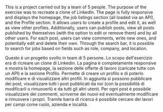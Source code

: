 This is a project carried out by a team of 5 people. 
The purpose of the exercise was to recreate a clone of LinkedIn. 
The page is fully responsive and displays the homepage, the job listings section (all loaded via an API), and the Profile section. 
It allows users to create a profile and edit it, as well as view other profiles. 
Additionally, users can publish posts, view all posts published by themselves (with the option to edit or remove them) and by all other users. 
For each post, users can view comments, write new ones, and potentially edit and delete their own. 
Through the search bar, it is possible to search for jobs based on fields such as role, company, and location.


Questo è un progetto svolto in team di 5 persone. Lo scopo dell'esercizio era di ricreare un clone di Linkedin.
La pagina è completamente responsive e mostra la homepage, la sezione delle offerte di lavoro (caricate tutte con un API) e la sezione Profilo. 
Permette di creare un profilo e di poterlo modificare e di visualizzare altri profili.
In aggiunta si possono pubblicare dei post, visualizzare tutti i post pubblicati da noi (con la possibilità di modificarli o rimuoverli) e da tutti gli altri utenti.
Per ogni post è possibile visualizzare dei commenti, scriverne dei nuovi ed eventualmente modificare e rimuovere i propri.
Tramite barra di ricerca è possibile cercare dei lavori per campi come ruolo, azienda e località.
